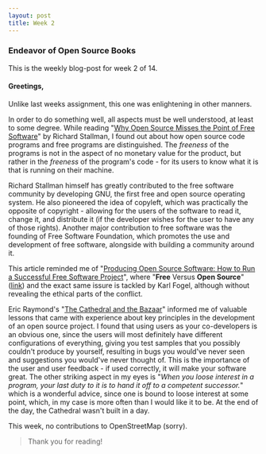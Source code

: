 ```yaml
---
layout: post
title: Week 2
---
```


### Endeavor of Open Source Books

This is the weekly blog-post for week 2 of 14.

#### Greetings,

Unlike last weeks assignment, this one was enlightening in other manners.

In order to do something well, all aspects must be well understood, at least to some degree. While reading "[Why Open Source Misses the Point of Free Software](https://www.gnu.org/philosophy/open-source-misses-the-point.html)" by Richard Stallman, I found out about how open source code programs and free programs are distinguished. The *freeness* of the programs is not in the aspect of no monetary value for the product, but rather in the *freeness* of the program's code - for its users to know what it is that is running on their machine.

Richard Stallman himself has greatly contributed to the free software community by developing GNU, the first free and open source operating system. He also pioneered the idea of copyleft, which was practically the opposite of copyright - allowing for the users of the software to read it, change it, and distribute it (if the developer wishes for the user to have any of those rights). Another major contribution to free software was the founding of Free Software Foundation, which promotes the use and development of free software, alongside with building a community around it.

This article reminded me of "[Producing Open Source Software: How to Run a Successful Free Software Project](https://www.gnu.org/philosophy/open-source-misses-the-point.html)", where "**Free** Versus **Open Source**" ([link](https://producingoss.com/en/introduction.html#free-vs-open-source)) and the exact same issure is tackled by Karl Fogel, although without revealing the ethical parts of the conflict.

Eric Raymond's "[The Cathedral and the Bazaar](http://www.catb.org/~esr/writings/cathedral-bazaar/cathedral-bazaar/index.html)" informed me of valuable lessons that came with experience about key principles in the development of an open source project. I found that using users as your co-developers is an obvious one, since the users will most definitely have different configurations of everything, giving you test samples that you possibly couldn't produce by yourself, resulting in bugs you would've never seen and suggestions you would've never thought of. This is the importance of the user and user feedback - if used correctly, it will make your software great. The other striking aspect in my eyes is "*When you loose interest in a program, your last duty to it is to hand it off to a competent successor.*" which is a wonderful advice, since one is bound to loose interest at some point, which, in my case is more often than I would like it to be. At the end of the day, the Cathedral wasn't built in a day.

This week, no contributions to OpenStreetMap (sorry).

>Thank you for reading!